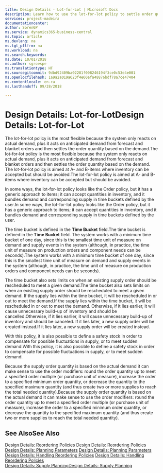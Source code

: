 ```yaml
---
title: Design Details - Lot-for-Lot | Microsoft Docs
description: Learn how to use the lot-for-lot policy to settle order quantity based on demand.
services: project-madeira
documentationcenter: 
author: SorenGP
ms.service: dynamics365-business-central
ms.topic: article
ms.devlang: na
ms.tgt_pltfrm: na
ms.workload: na
ms.search.keywords: 
ms.date: 10/01/2018
ms.author: sgroespe
ms.translationtype: HT
ms.sourcegitcommit: 9dbd92409ba02281f008246194f3ce0c53e4e001
ms.openlocfilehash: 1a9a2a019a623f4e60efa48876bdf78a7ce47404
ms.contentlocale: en-ca
ms.lasthandoff: 09/28/2018

---
```

# <a name="design-details-lot-for-lot"></a><span data-ttu-id="50c3f-103">Design Details: Lot-for-Lot</span><span class="sxs-lookup"><span data-stu-id="50c3f-103">Design Details: Lot-for-Lot</span></span>
<span data-ttu-id="50c3f-104">The lot-for-lot policy is the most flexible because the system only reacts on actual demand, plus it acts on anticipated demand from forecast and blanket orders and then settles the order quantity based on the demand.</span><span class="sxs-lookup"><span data-stu-id="50c3f-104">The lot-for-lot policy is the most flexible because the system only reacts on actual demand, plus it acts on anticipated demand from forecast and blanket orders and then settles the order quantity based on the demand.</span></span> <span data-ttu-id="50c3f-105">The lot-for-lot policy is aimed at A- and B-items where inventory can be accepted but should be avoided.</span><span class="sxs-lookup"><span data-stu-id="50c3f-105">The lot-for-lot policy is aimed at A- and B-items where inventory can be accepted but should be avoided.</span></span>  
  
<span data-ttu-id="50c3f-106">In some ways, the lot-for-lot policy looks like the Order policy, but it has a generic approach to items; it can accept quantities in inventory, and it bundles demand and corresponding supply in time buckets defined by the user.</span><span class="sxs-lookup"><span data-stu-id="50c3f-106">In some ways, the lot-for-lot policy looks like the Order policy, but it has a generic approach to items; it can accept quantities in inventory, and it bundles demand and corresponding supply in time buckets defined by the user.</span></span>  
  
<span data-ttu-id="50c3f-107">The time bucket is defined in the **Time Bucket** field.</span><span class="sxs-lookup"><span data-stu-id="50c3f-107">The time bucket is defined in the **Time Bucket** field.</span></span> <span data-ttu-id="50c3f-108">The system works with a minimum time bucket of one day, since this is the smallest time unit of measure on demand and supply events in the system (although, in practice, the time unit of measure on production orders and component needs can be seconds).</span><span class="sxs-lookup"><span data-stu-id="50c3f-108">The system works with a minimum time bucket of one day, since this is the smallest time unit of measure on demand and supply events in the system (although, in practice, the time unit of measure on production orders and component needs can be seconds).</span></span>  
  
<span data-ttu-id="50c3f-109">The time bucket also sets limits on when an existing supply order should be rescheduled to meet a given demand.</span><span class="sxs-lookup"><span data-stu-id="50c3f-109">The time bucket also sets limits on when an existing supply order should be rescheduled to meet a given demand.</span></span> <span data-ttu-id="50c3f-110">If the supply lies within the time bucket, it will be rescheduled in or out to meet the demand.</span><span class="sxs-lookup"><span data-stu-id="50c3f-110">If the supply lies within the time bucket, it will be rescheduled in or out to meet the demand.</span></span> <span data-ttu-id="50c3f-111">Otherwise, if it lies earlier, it will cause unnecessary build-up of inventory and should be cancelled.</span><span class="sxs-lookup"><span data-stu-id="50c3f-111">Otherwise, if it lies earlier, it will cause unnecessary build-up of inventory and should be canceled.</span></span> <span data-ttu-id="50c3f-112">If it lies later, a new supply order will be created instead.</span><span class="sxs-lookup"><span data-stu-id="50c3f-112">If it lies later, a new supply order will be created instead.</span></span>  
  
<span data-ttu-id="50c3f-113">With this policy, it is also possible to define a safety stock in order to compensate for possible fluctuations in supply, or to meet sudden demand.</span><span class="sxs-lookup"><span data-stu-id="50c3f-113">With this policy, it is also possible to define a safety stock in order to compensate for possible fluctuations in supply, or to meet sudden demand.</span></span>  
  
<span data-ttu-id="50c3f-114">Because the supply order quantity is based on the actual demand it can make sense to use the order modifiers: round the order quantity up to meet a specified order multiple (or purchase unit of measure), increase the order to a specified minimum order quantity, or decrease the quantity to the specified maximum quantity (and thus create two or more supplies to reach the total needed quantity).</span><span class="sxs-lookup"><span data-stu-id="50c3f-114">Because the supply order quantity is based on the actual demand it can make sense to use the order modifiers: round the order quantity up to meet a specified order multiple (or purchase unit of measure), increase the order to a specified minimum order quantity, or decrease the quantity to the specified maximum quantity (and thus create two or more supplies to reach the total needed quantity).</span></span>  
  
## <a name="see-also"></a><span data-ttu-id="50c3f-115">See Also</span><span class="sxs-lookup"><span data-stu-id="50c3f-115">See Also</span></span>  
<span data-ttu-id="50c3f-116">[Design Details: Reordering Policies](design-details-reordering-policies.md) </span><span class="sxs-lookup"><span data-stu-id="50c3f-116">[Design Details: Reordering Policies](design-details-reordering-policies.md) </span></span>  
<span data-ttu-id="50c3f-117">[Design Details: Planning Parameters](design-details-planning-parameters.md) </span><span class="sxs-lookup"><span data-stu-id="50c3f-117">[Design Details: Planning Parameters](design-details-planning-parameters.md) </span></span>  
<span data-ttu-id="50c3f-118">[Design Details: Handling Reordering Policies](design-details-handling-reordering-policies.md) </span><span class="sxs-lookup"><span data-stu-id="50c3f-118">[Design Details: Handling Reordering Policies](design-details-handling-reordering-policies.md) </span></span>  
[<span data-ttu-id="50c3f-119">Design Details: Supply Planning</span><span class="sxs-lookup"><span data-stu-id="50c3f-119">Design Details: Supply Planning</span></span>](design-details-supply-planning.md)
